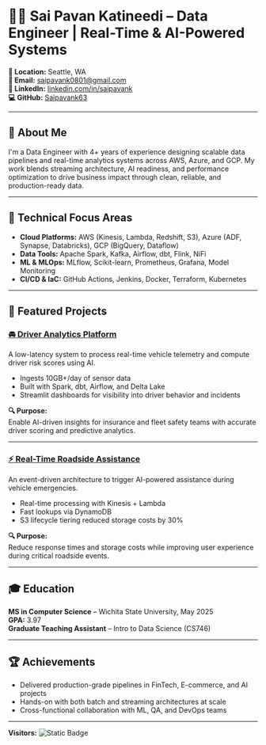 # 👨‍💻 Sai Pavan Katineedi – Data Engineer | Real-Time & AI-Powered Systems

**📍 Location:** Seattle, WA  
**📧 Email:** saipavank0801@gmail.com  
**🔗 LinkedIn:** [linkedin.com/in/saipavank](https://www.linkedin.com/in/saipavank/)  
**💻 GitHub:** [Saipavank63](https://github.com/Saipavank63)

---

## 🚀 About Me

I'm a Data Engineer with 4+ years of experience designing scalable data pipelines and real-time analytics systems across AWS, Azure, and GCP. My work blends streaming architecture, AI readiness, and performance optimization to drive business impact through clean, reliable, and production-ready data.

---

## 🔧 Technical Focus Areas

- **Cloud Platforms:** AWS (Kinesis, Lambda, Redshift, S3), Azure (ADF, Synapse, Databricks), GCP (BigQuery, Dataflow)
- **Data Tools:** Apache Spark, Kafka, Airflow, dbt, Flink, NiFi
- **ML & MLOps:** MLflow, Scikit-learn, Prometheus, Grafana, Model Monitoring
- **CI/CD & IaC:** GitHub Actions, Jenkins, Docker, Terraform, Kubernetes

---

## 📂 Featured Projects

### [🚘 Driver Analytics Platform](https://github.com/Saipavank63/Driver-Analytics-Platform)

A low-latency system to process real-time vehicle telemetry and compute driver risk scores using AI.

- Ingests 10GB+/day of sensor data
- Built with Spark, dbt, Airflow, and Delta Lake
- Streamlit dashboards for visibility into driver behavior and incidents

**🔍 Purpose:**  
Enable AI-driven insights for insurance and fleet safety teams with accurate driver scoring and predictive analytics.

---

### [⚡ Real-Time Roadside Assistance](https://github.com/Saipavank63/real-time-roadside-assistance)

An event-driven architecture to trigger AI-powered assistance during vehicle emergencies.

- Real-time processing with Kinesis + Lambda
- Fast lookups via DynamoDB
- S3 lifecycle tiering reduced storage costs by 30%

**🔍 Purpose:**  
Reduce response times and storage costs while improving user experience during critical roadside events.

---

## 🎓 Education

**MS in Computer Science** – Wichita State University, May 2025  
**GPA:** 3.97  
**Graduate Teaching Assistant** – Intro to Data Science (CS746)

---

## 🏆 Achievements

- Delivered production-grade pipelines in FinTech, E-commerce, and AI projects
- Hands-on with both batch and streaming architectures at scale
- Cross-functional collaboration with ML, QA, and DevOps teams

---

**Visitors:** ![Static Badge](https://img.shields.io/badge/visitors-tracking_disabled-lightgrey)


